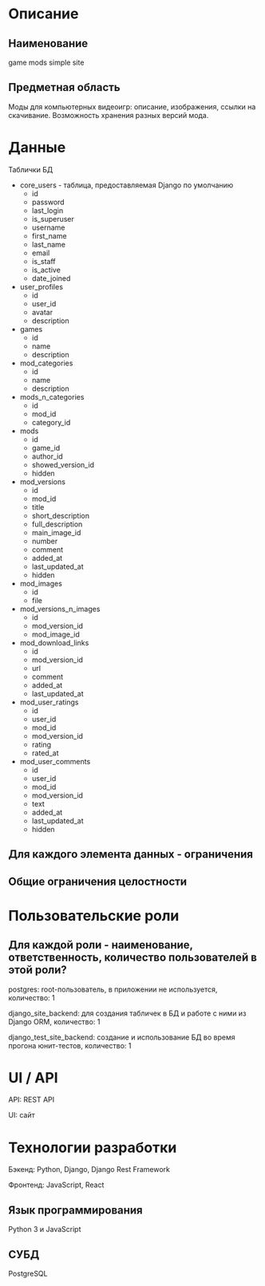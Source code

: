 # Описание
## Наименование
game mods simple site

## Предметная область
Моды для компьютерных видеоигр: описание, изображения, ссылки на скачивание. Возможность хранения разных версий мода.

# Данные
Таблички БД
- core\_users - 
  таблица, предоставляемая Django по умолчанию
    - id
    - password
    - last\_login
    - is\_superuser
    - username
    - first\_name
    - last_name
    - email
    - is\_staff
    - is\_active
    - date\_joined
- user\_profiles
    - id
    - user\_id
    - avatar
    - description
- games
    - id
    - name
    - description
- mod\_categories
    - id
    - name
    - description
- mods\_n\_categories
    - id
    - mod\_id
    - category\_id
- mods
    - id
    - game\_id
    - author\_id
    - showed\_version\_id
    - hidden
- mod\_versions
    - id
    - mod\_id
    - title
    - short\_description
    - full\_description
    - main\_image\_id
    - number
    - comment
    - added\_at
    - last\_updated\_at
    - hidden
- mod\_images
    - id
    - file
- mod\_versions\_n\_images
  - id
  - mod_version_id
  - mod_image_id
- mod\_download\_links
    - id
    - mod\_version\_id
    - url
    - comment
    - added\_at
    - last\_updated\_at
- mod\_user\_ratings
    - id
    - user\_id
    - mod\_id
    - mod\_version\_id
    - rating
    - rated\_at
- mod\_user\_comments
    - id
    - user\_id
    - mod\_id
    - mod\_version\_id
    - text
    - added\_at
    - last\_updated\_at
    - hidden
## Для каждого элемента данных - ограничения
## Общие ограничения целостности

# Пользовательские роли
## Для каждой роли - наименование, ответственность, количество пользователей в этой роли?
postgres: root-пользователь, в приложении не используется, количество: 1

django_site_backend: для создания табличек в БД и работе с ними из Django ORM, количество: 1

django_test_site_backend: создание и использование БД во время прогона юнит-тестов, количество: 1

# UI / API 
API: REST API

UI: сайт

# Технологии разработки
Бэкенд: Python, Django, Django Rest Framework

Фронтенд: JavaScript, React
## Язык программирования
Python 3 и JavaScript
## СУБД
PostgreSQL
